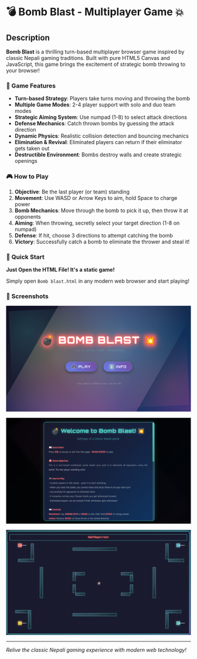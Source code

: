 # 💣 Bomb Blast - Multiplayer Game 💥

## Description

**Bomb Blast** is a thrilling turn-based multiplayer browser game inspired by classic Nepali gaming traditions. Built with pure HTML5 Canvas and JavaScript, this game brings the excitement of strategic bomb throwing to your browser!

### 🎯 Game Features

- **Turn-based Strategy**: Players take turns moving and throwing the bomb
- **Multiple Game Modes**: 2-4 player support with solo and duo team modes
- **Strategic Aiming System**: Use numpad (1-8) to select attack directions
- **Defense Mechanics**: Catch thrown bombs by guessing the attack direction
- **Dynamic Physics**: Realistic collision detection and bouncing mechanics
- **Elimination & Revival**: Eliminated players can return if their eliminator gets taken out
- **Destructible Environment**: Bombs destroy walls and create strategic openings

### 🎮 How to Play

1. **Objective**: Be the last player (or team) standing
2. **Movement**: Use WASD or Arrow Keys to aim, hold Space to charge power
3. **Bomb Mechanics**: Move through the bomb to pick it up, then throw it at opponents
4. **Aiming**: When throwing, secretly select your target direction (1-8 on numpad)
5. **Defense**: If hit, choose 3 directions to attempt catching the bomb
6. **Victory**: Successfully catch a bomb to eliminate the thrower and steal it!

### 🚀 Quick Start

**Just Open the HTML File! It's a static game!**

Simply open `Bomb blast.html` in any modern web browser and start playing!

### 📸 Screenshots

![Starting Screen](Accesory/starting_screen_screenshot.png)

![Game Info](Accesory/info_screenshot.png)

![Gameplay](Accesory/Game_screenshot.png)

---

*Relive the classic Nepali gaming experience with modern web technology!*
